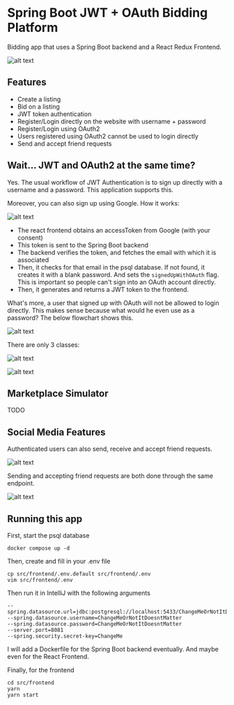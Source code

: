 # Spring Boot JWT + OAuth Bidding Platform
Bidding app that uses a Spring Boot backend and a React Redux Frontend.

![alt text](https://raw.githubusercontent.com/oukhali99/JWT-OAuth2-Spring-Boot-React/refs/heads/main/Screenshot_20250302_012358.png)

## Features
- Create a listing
- Bid on a listing
- JWT token authentication
- Register/Login directly on the website with username + password
- Register/Login using OAuth2
- Users registered using OAuth2 cannot be used to login directly
- Send and accept friend requests

## Wait... JWT and OAuth2 at the same time?
Yes. The usual workflow of JWT Authentication is to sign up directly with a username and a password. This application supports this.

Moreover, you can also sign up using Google. How it works:

![alt text](https://raw.githubusercontent.com/oukhali99/JWT-OAuth2-Spring-Boot-React/refs/heads/main/docs/OAuth%20Authentication%20Sequence.drawio.svg)

- The react frontend obtains an accessToken from Google (with your consent)
- This token is sent to the Spring Boot backend
- The backend verifies the token, and fetches the email with which it is associated
- Then, it checks for that email in the psql database. If not found, it creates it with a blank password. And sets the ```signedUpWithOAuth``` flag. This is important so people can't sign into an OAuth account directly.
- Then, it generates and returns a JWT token to the frontend.

What's more, a user that signed up with OAuth will not be allowed to login directly. This makes sense because what would he even use as a password? The below flowchart shows this.

![alt text](https://raw.githubusercontent.com/oukhali99/JWT-OAuth2-Spring-Boot-React/refs/heads/main/docs/Authentication%20Activity.drawio.svg)

There are only 3 classes:

![alt text](https://raw.githubusercontent.com/oukhali99/JWT-OAuth2-Spring-Boot-React/refs/heads/main/docs/Backend%20Classes.drawio.svg)


![alt text](https://raw.githubusercontent.com/oukhali99/JWT-OAuth2-Spring-Boot-React/refs/heads/main/Screenshot_20250302_012647.png)

## Marketplace Simulator
TODO

## Social Media Features
Authenticated users can also send, receive and accept friend requests.

![alt text](https://raw.githubusercontent.com/oukhali99/JWT-OAuth2-Spring-Boot-React/refs/heads/main/docs/Friend%20Request%20Sequence.drawio.svg)

Sending and accepting friend requests are both done through the same endpoint.

![alt text](https://raw.githubusercontent.com/oukhali99/JWT-OAuth2-Spring-Boot-React/refs/heads/main/docs/Friend%20Request%20Activity.drawio.svg)

## Running this app
First, start the psql database
```
docker compose up -d
```

Then, create and fill in your .env file
```
cp src/frontend/.env.default src/frontend/.env
vim src/frontend/.env
```

Then run it in IntelliJ with the following arguments
```
--spring.datasource.url=jdbc:postgresql://localhost:5433/ChangeMeOrNotItDoesntMatter
--spring.datasource.username=ChangeMeOrNotItDoesntMatter
--spring.datasource.password=ChangeMeOrNotItDoesntMatter
--server.port=8081
--spring.security.secret-key=ChangeMe
```

I will add a Dockerfile for the Spring Boot backend eventually. And maybe even for the React Frontend.

Finally, for the frontend
```
cd src/frontend
yarn
yarn start
```